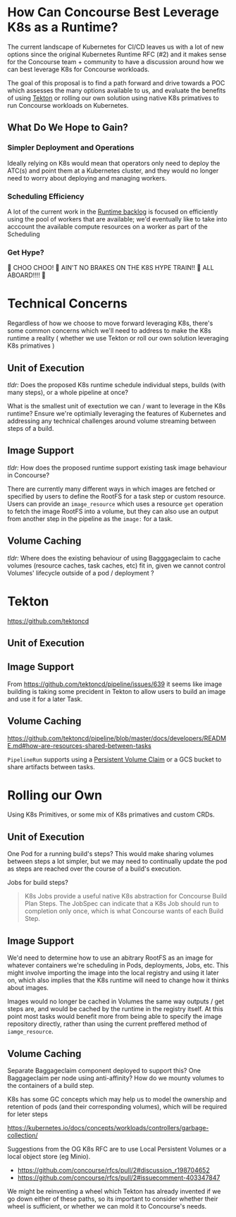 # How Can Concourse Best Leverage K8s as a Runtime?
The current landscape of Kubernetes for CI/CD leaves us with a lot of new
options since the original Kubernetes Runtime RFC (#2) and it makes sense for
the Concourse team + community to have a discussion around how we can best
leverage K8s for Concourse workloads.

The goal of this proposal is to find a path forward and drive towards a POC
which assesses the many options available to us, and evaluate the benefits of using 
[Tekton](https://cloud.google.com/tekton/) or rolling our own solution using
native K8s primatives to run Concourse workloads on Kubernetes. 

## What Do We Hope to Gain?
### Simpler Deployment and Operations 
Ideally relying on K8s would mean that operators only need to deploy the ATC(s)
and point them at a Kubernetes cluster, and they would no longer need to worry
about deploying and managing workers.

### Scheduling Efficiency
A lot of the current work in the [Runtime
backlog](https://github.com/orgs/concourse/projects/23) is focused on
efficiently using the pool of workers that are available; we'd eventually like
to take into acccount the available compute resources on a worker as part of
the Scheduling

### Get Hype?
🚂  CHOO CHOO! 🚃  AIN'T NO BRAKES ON THE K8S HYPE TRAIN!! 🚃 ALL ABOARD!!!! 🚃

# Technical Concerns
Regardless of how we choose to move forward leveraging K8s, there's some common
concerns which we'll need to address to make the K8s runtime a reality (
whether we use Tekton or roll our own solution leveraging K8s primatives )

## Unit of Execution
*tldr:* Does the proposed K8s runtime schedule individual steps, builds (with
many steps), or a whole pipeline at once?

What is the smallest unit of exectution we can / want to leverage in the K8s
runtime?  Ensure we're optimially leveraging the features of Kubernetes and
addressing any technical challenges around volume streaming between steps of a
build.

## Image Support
*tldr:* How does the proposed runtime support existing task image behaviour in
Concourse?

There are currently many different ways in which images are fetched or
specified by users to define the RootFS for a task step or custom resource.
Users can provide an `image_resource` which uses a resource `get` operation to
fetch the image RootFS into a volume, but they can also use an output from
another step in the pipeline as the `image:` for a task. 

## Volume Caching
*tldr:* Where does the existing behaviour of using Bagggageclaim to cache
volumes (resource caches, task caches, etc) fit in, given we cannot control
Volumes' lifecycle outside of a pod / deployment ?


# Tekton
https://github.com/tektoncd

## Unit of Execution
 


## Image Support
From https://github.com/tektoncd/pipeline/issues/639 it seems like image building is taking
some precident in Tekton to allow users to build an image and use it for a later Task.

## Volume Caching

https://github.com/tektoncd/pipeline/blob/master/docs/developers/README.md#how-are-resources-shared-between-tasks

`PipelineRun` supports using a [Persistent Volume
Claim](https://kubernetes.io/docs/concepts/storage/persistent-volumes/#persistentvolumeclaims)
or a GCS bucket to share artifacts between tasks.

# Rolling our Own
Using K8s Primitives, or some mix of K8s primatives and custom CRDs. 

## Unit of Execution
One Pod for a running build's steps? This would make sharing volumes between
steps a lot simpler, but we may need to continually update the pod as steps are
reached over the course of a build's execution.

Jobs for build steps?
> K8s Jobs provide a useful native K8s abstraction for Concourse Build Plan
> Steps. The JobSpec can indicate that a K8s Job should run to completion only
> once, which is what Concourse wants of each Build Step.

## Image Support
We'd need to determine how to use an abitrary RootFS as an image for whatever
containers we're scheduling in Pods, deployments, Jobs, etc. This might involve
importing the image into the local registry and using it later on, which also
implies that the K8s runtime will need to change how it thinks about images. 

Images would no longer be cached in Volumes the same way outputs / get steps
are, and would be cached by the runtime in the registry itself. At this point
most tasks would benefit more from being able to specify the image repository
directly, rather than using the current preffered method of `iamge_resource`.


## Volume Caching
Separate Baggageclaim component deployed to support this? One Baggageclaim per
node using anti-affinity? How do we mounty volumes to the containers of a build
step.

K8s has some GC concepts which may help us to model the ownership and retention
of pods (and their corresponding volumes), which will be required for leter
steps

https://kubernetes.io/docs/concepts/workloads/controllers/garbage-collection/

Suggestions from the OG K8s RFC are to use Local Persistent Volumes or a local
object store (eg Minio).
- https://github.com/concourse/rfcs/pull/2#discussion_r198704652
- https://github.com/concourse/rfcs/pull/2#issuecomment-403347847

We might be reinventing a wheel which Tekton has already invented if we go down
either of these paths, so its important to consider whether their wheel is
sufficient, or whether we can mold it to Concourse's needs.
